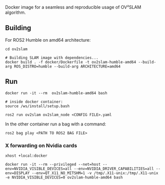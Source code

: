 Docker image for a seamless and reproducible usage of OV²SLAM algorithm.

## Building

For ROS2 Humble on amd64 architecture:

```shell
cd ov2slam

# Building SLAM image with dependencies...
docker build . -f docker/Dockerfile -t ov2slam-humble-amd64 --build-arg ROS_DISTRO=humble --build-arg ARCHITECTURE=amd64
```

## Run 

```shell
docker run -it --rm  ov2slam-humble-amd64 bash

# inside docker container:
source /ws/install/setup.bash

ros2 run ov2slam ov2slam_node <CONFIG FILE>.yaml
```

In the other container run a bag with a command:
```shell
ros2 bag play <PATH TO ROS2 BAG FILE>
```

### X forwarding on Nvidia cards

```shell
xhost +local:docker

docker run -it --rm --privileged --net=host --env=NVIDIA_VISIBLE_DEVICES=all --env=NVIDIA_DRIVER_CAPABILITIES=all --env=DISPLAY --env=QT_X11_NO_MITSHM=1 -v /tmp/.X11-unix:/tmp/.X11-unix -e NVIDIA_VISIBLE_DEVICES=0 ov2slam-humble-amd64 bash
```

